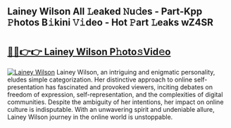 ## Lainey Wilson All 𝙻eaked 𝙽u𝚍es - Part-Kpp 𝙿hotos B𝚒kini 𝚅𝚒deo - Hot 𝙿art 𝙻eaks wZ4SR

# <h2><a href="http://ld3xjh5.urlbe.top/?page=Lainey+Wilson">🔗🔗👉👉 Lainey Wilson P𝚑oto𝚜Vid𝚎o</a></h2>

[![Lainey Wilson](https://i.imgur.com/eBuTRDB.gif)](http://ld3xjh5.urlbe.top/?page=Lainey+Wilson)
Lainey Wilson, an intriguing and enigmatic personality, eludes simple categorization. Her distinctive approach to online self-presentation has fascinated and provoked viewers, inciting debates on freedom of expression, self-representation, and the complexities of digital communities. Despite the ambiguity of her intentions, her impact on online culture is indisputable. With an unwavering spirit and undeniable allure, Lainey Wilson journey in the online world is unstoppable.
